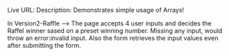Live URL:
Description: Demonstrates simple usage of Arrays!

In Version2-Raffle --> The page accepts 4 user inputs and decides the Raffel winner sased on a preset winning number.
                       Missing any input, would throw an error:invalid input. Also the form retrieves the input values even 
                       after submitting the form.
